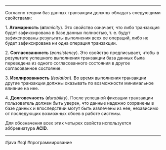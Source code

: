 ***
Согласно теории баз данных транзакции должны обладать следующими свойствами:

1. **Атомарность** (**_a_**_tomicity_). Это свойство означает, что либо транзакция будет зафиксирована в базе данных полностью, т. е. будут зафиксированы результаты выполнения всех ее операций, либо не будет зафиксирована ни одна операция транзакции.

2. **Согласованность** (**_c_**_onsistency_). Это свойство предписывает, чтобы в результате успешного выполнения транзакции база данных была переведена из одного согласованного состояния в другое согласованное состояние.

3. **Изолированность** (**_i_**_solation_). Во время выполнения транзакции другие транзакции должны оказывать по возможности минимальное влияние на нее.

4. **Долговечность** (**_d_**_urability_). После успешной фиксации транзакции пользователь должен быть уверен, что данные надежно сохранены в базе данных и впоследствии могут быть извлечены из нее, независимо от последующих возможных сбоев в работе системы.

Для обозначения всех этих четырех свойств используется аббревиатура **ACID**.

***
#java #sql #программирование 